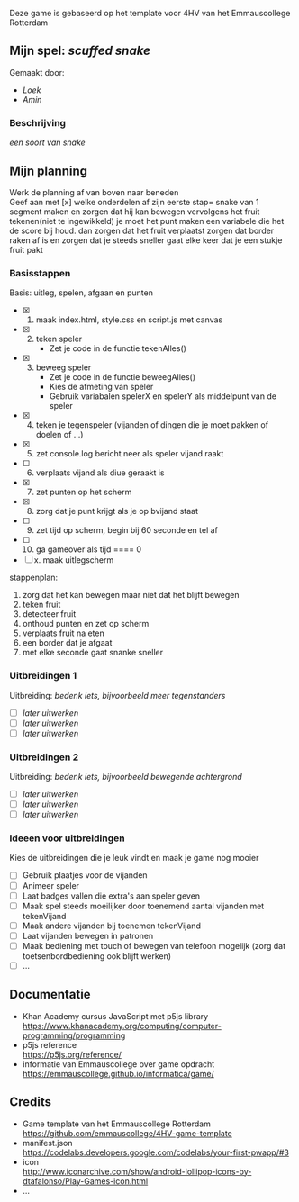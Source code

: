 
Deze game is gebaseerd op het template voor 4HV van het Emmauscollege Rotterdam

## Mijn spel: *scuffed snake*
Gemaakt door:
- *Loek*
- *Amin*

### Beschrijving
*een soort van snake*

## Mijn planning
Werk de planning af van boven naar beneden<br>
Geef aan met [x] welke onderdelen af zijn
eerste stap= snake van 1 segment maken
en zorgen dat hij kan bewegen vervolgens het fruit tekenen(niet te ingewikkeld)
je moet het punt maken een variabele die het de score bij houd. dan zorgen dat het fruit verplaatst zorgen dat border raken af is en zorgen dat je steeds sneller gaat elke keer dat je een stukje fruit pakt 
### Basisstappen
Basis: uitleg, spelen, afgaan en punten
- [x] 1. maak index.html, style.css en script.js met canvas
- [x] 2. teken speler
        - Zet je code in de functie tekenAlles()
- [x] 3. beweeg speler
        - Zet je code in de functie beweegAlles()
        - Kies de afmeting van speler
        - Gebruik variabalen spelerX en spelerY als middelpunt van de speler
- [x] 4. teken je tegenspeler (vijanden of dingen die je moet pakken of doelen of ...)
- [x] 5. zet console.log bericht neer als speler vijand raakt
- [ ] 6. verplaats vijand als diue geraakt is
- [x] 7. zet punten op het scherm 
- [x] 8. zorg dat je punt krijgt als je op bvijand staat
- [ ] 9. zet tijd op scherm, begin bij 60 seconde en tel af
- [ ] 10. ga gameover als tijd ==== 0
- [ ] x. maak uitlegscherm

stappenplan:
1. zorg dat het kan bewegen maar niet dat het blijft bewegen 
2. teken fruit
3. detecteer fruit
4. onthoud punten en zet op scherm
5. verplaats fruit na eten 
6. een border dat je afgaat 
7. met elke seconde gaat snanke sneller


### Uitbreidingen 1
Uitbreiding: *bedenk iets, bijvoorbeeld meer tegenstanders*
- [ ] *later uitwerken*
- [ ] *later uitwerken*
- [ ] *later uitwerken*

### Uitbreidingen 2
Uitbreiding: *bedenk iets, bijvoorbeeld bewegende achtergrond*
- [ ] *later uitwerken*
- [ ] *later uitwerken*
- [ ] *later uitwerken*

### Ideeen voor uitbreidingen
Kies de uitbreidingen die je leuk vindt en maak je game nog mooier
- [ ] Gebruik plaatjes voor de vijanden
- [ ] Animeer speler
- [ ] Laat badges vallen die extra's aan speler geven
- [ ] Maak spel steeds moeilijker door toenemend aantal vijanden met tekenVijand
- [ ] Maak andere vijanden bij toenemen tekenVijand
- [ ] Laat vijanden bewegen in patronen
- [ ] Maak bediening met touch of bewegen van telefoon mogelijk (zorg dat toetsenbordbediening ook blijft werken)
- [ ] ...

## Documentatie
- Khan Academy cursus JavaScript met p5js library <br>
https://www.khanacademy.org/computing/computer-programming/programming
- p5js reference <br>
https://p5js.org/reference/
- informatie van Emmauscollege over game opdracht <br>
https://emmauscollege.github.io/informatica/game/

## Credits
- Game template van het Emmauscollege Rotterdam <br>
        https://github.com/emmauscollege/4HV-game-template
- manifest.json <br>
        https://codelabs.developers.google.com/codelabs/your-first-pwapp/#3
- icon <br>
        http://www.iconarchive.com/show/android-lollipop-icons-by-dtafalonso/Play-Games-icon.html
- ...
